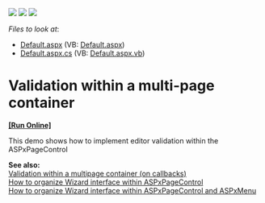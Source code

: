 <!-- default badges list -->
![](https://img.shields.io/endpoint?url=https://codecentral.devexpress.com/api/v1/VersionRange/128544712/13.1.4%2B)
[![](https://img.shields.io/badge/Open_in_DevExpress_Support_Center-FF7200?style=flat-square&logo=DevExpress&logoColor=white)](https://supportcenter.devexpress.com/ticket/details/E12)
[![](https://img.shields.io/badge/📖_How_to_use_DevExpress_Examples-e9f6fc?style=flat-square)](https://docs.devexpress.com/GeneralInformation/403183)
<!-- default badges end -->
<!-- default file list -->
*Files to look at*:

* [Default.aspx](./CS/ValidationMultiplePages/Default.aspx) (VB: [Default.aspx](./VB/ValidationMultiplePages/Default.aspx))
* [Default.aspx.cs](./CS/ValidationMultiplePages/Default.aspx.cs) (VB: [Default.aspx.vb](./VB/ValidationMultiplePages/Default.aspx.vb))
<!-- default file list end -->
# Validation within a multi-page container
<!-- run online -->
**[[Run Online]](https://codecentral.devexpress.com/e12/)**
<!-- run online end -->


<p>This demo shows how to implement editor validation within the ASPxPageControl</p><p><strong>See</strong><strong> also:<br />
</strong><a href="https://www.devexpress.com/Support/Center/p/E334">Validation within a multipage container (on callbacks)</a><br />
<a href="https://www.devexpress.com/Support/Center/p/E3050">How to organize Wizard interface within ASPxPageControl</a><br />
<a href="https://www.devexpress.com/Support/Center/p/E3052">How to organize Wizard interface within ASPxPageControl and ASPxMenu</a></p>

<br/>


